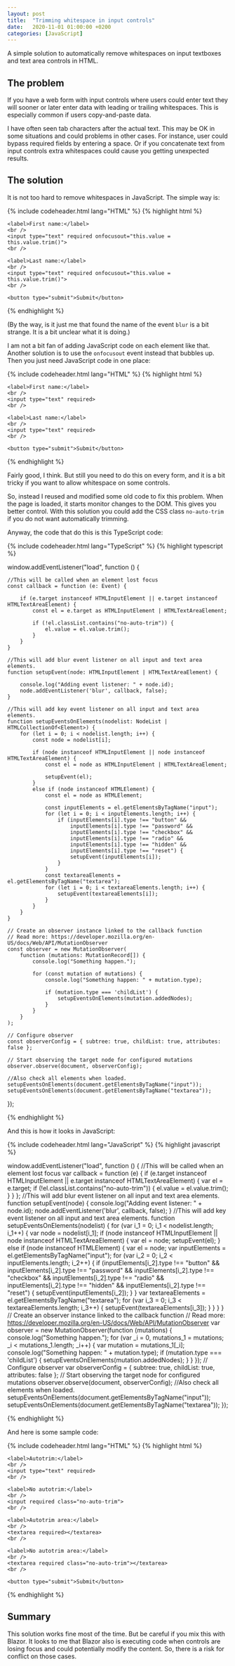 ```yaml
---
layout: post
title:  "Trimming whitespace in input controls"
date:   2020-11-01 01:00:00 +0200
categories: [JavaScript]
---
```


A simple solution to automatically remove whitespaces on input textboxes and
text area controls in HTML.

## The problem

If you have a web form with input controls where users could enter text
they will sooner or later enter data with leading or trailing whitespaces.
This is especially common if users copy-and-paste data.

I have often seen tab characters after the actual text. This may be OK in some
situations and could problems in other cases. For instance, user could bypass
required fields by entering a space. Or if you concatenate text from input
controls extra whitespaces could cause you getting unexpected results.

## The solution

It is not too hard to remove whitespaces in JavaScript. The simple way is:

{% include codeheader.html lang="HTML" %}
{% highlight html %}
<form onsubmit="alert('Form OK');">

    <label>First name:</label>
    <br />
    <input type="text" required onfocusout="this.value = this.value.trim()">
    <br />

    <label>Last name:</label>
    <br />
    <input type="text" required onfocusout="this.value = this.value.trim()">
    <br />

    <button type="submit">Submit</button>

</form>
{% endhighlight %}

(By the way, is it just me that found the name of the event `blur` is a bit
strange. It is a bit unclear what it is doing.)

I am not a bit fan of adding JavaScript code on each element like that. Another
solution is to use the `onfocusout` event instead that bubbles up. Then you just
need JavaScript code in one place:

{% include codeheader.html lang="HTML" %}
{% highlight html %}
<form onsubmit="alert('Form OK');"
      onfocusout="event.target.value = event.target.value.trim();">

    <label>First name:</label>
    <br />
    <input type="text" required>
    <br />

    <label>Last name:</label>
    <br />
    <input type="text" required>
    <br />

    <button type="submit">Submit</button>

</form>
{% endhighlight %}

Fairly good, I think. But still you need to do this on every form, and it is a
bit tricky if you want to allow whitespace on some controls.

So, instead I reused and modified some old code to fix this problem. When the
page is loaded, it starts monitor changes to the DOM. This gives you better
control. With this solution you could add the CSS class `no-auto-trim` if you do
not want automatically trimming.

Anyway, the code that do this is this TypeScript code:

{% include codeheader.html lang="TypeScript" %}
{% highlight typescript %}

window.addEventListener("load", function () {

    //This will be called when an element lost focus
    const callback = function (e: Event) {

        if (e.target instanceof HTMLInputElement || e.target instanceof HTMLTextAreaElement) {
            const el = e.target as HTMLInputElement | HTMLTextAreaElement;

            if (!el.classList.contains("no-auto-trim")) {
                el.value = el.value.trim(); 
            }
        }
    }
    
    //This will add blur event listener on all input and text area elements.
    function setupEvent(node: HTMLInputElement | HTMLTextAreaElement) {

        console.log("Adding event listener: " + node.id);
        node.addEventListener('blur', callback, false);
    }

    //This will add key event listener on all input and text area elements.
    function setupEventsOnElements(nodelist: NodeList | HTMLCollectionOf<Element>) {
        for (let i = 0; i < nodelist.length; i++) {
            const node = nodelist[i];

            if (node instanceof HTMLInputElement || node instanceof HTMLTextAreaElement) {
                const el = node as HTMLInputElement | HTMLTextAreaElement;

                setupEvent(el);
            }
            else if (node instanceof HTMLElement) {
                const el = node as HTMLElement;

                const inputElements = el.getElementsByTagName("input");
                for (let i = 0; i < inputElements.length; i++) {
                    if (inputElements[i].type !== "button" &&
                        inputElements[i].type !== "password" &&
                        inputElements[i].type !== "checkbox" &&
                        inputElements[i].type !== "radio" &&
                        inputElements[i].type !== "hidden" &&
                        inputElements[i].type !== "reset") {
                        setupEvent(inputElements[i]);
                    }
                }
                const textareaElements = el.getElementsByTagName("textarea");
                for (let i = 0; i < textareaElements.length; i++) {
                    setupEvent(textareaElements[i]);
                }
            }
        }
    }

    // Create an observer instance linked to the callback function
    // Read more: https://developer.mozilla.org/en-US/docs/Web/API/MutationObserver
    const observer = new MutationObserver(
        function (mutations: MutationRecord[]) {
            console.log("Something happen.");

            for (const mutation of mutations) {
                console.log("Something happen: " + mutation.type);

                if (mutation.type === 'childList') {
                    setupEventsOnElements(mutation.addedNodes);
                }
            }
        }
    );

    // Configure observer
    const observerConfig = { subtree: true, childList: true, attributes: false };

    // Start observing the target node for configured mutations
    observer.observe(document, observerConfig);

    //Also check all elements when loaded.
    setupEventsOnElements(document.getElementsByTagName("input"));
    setupEventsOnElements(document.getElementsByTagName("textarea"));
});

{% endhighlight %}

And this is how it looks in JavaScript:

{% include codeheader.html lang="JavaScript" %}
{% highlight javascript %}

window.addEventListener("load", function () {
    //This will be called when an element lost focus
    var callback = function (e) {
        if (e.target instanceof HTMLInputElement || e.target instanceof HTMLTextAreaElement) {
            var el = e.target;
            if (!el.classList.contains("no-auto-trim")) {
                el.value = el.value.trim();
            }
        }
    };
    //This will add blur event listener on all input and text area elements.
    function setupEvent(node) {
        console.log("Adding event listener: " + node.id);
        node.addEventListener('blur', callback, false);
    }
    //This will add key event listener on all input and text area elements.
    function setupEventsOnElements(nodelist) {
        for (var i_1 = 0; i_1 < nodelist.length; i_1++) {
            var node = nodelist[i_1];
            if (node instanceof HTMLInputElement || node instanceof HTMLTextAreaElement) {
                var el = node;
                setupEvent(el);
            }
            else if (node instanceof HTMLElement) {
                var el = node;
                var inputElements = el.getElementsByTagName("input");
                for (var i_2 = 0; i_2 < inputElements.length; i_2++) {
                    if (inputElements[i_2].type !== "button" &&
                        inputElements[i_2].type !== "password" &&
                        inputElements[i_2].type !== "checkbox" &&
                        inputElements[i_2].type !== "radio" &&
                        inputElements[i_2].type !== "hidden" &&
                        inputElements[i_2].type !== "reset") {
                        setupEvent(inputElements[i_2]);
                    }
                }
                var textareaElements = el.getElementsByTagName("textarea");
                for (var i_3 = 0; i_3 < textareaElements.length; i_3++) {
                    setupEvent(textareaElements[i_3]);
                }
            }
        }
    }
    // Create an observer instance linked to the callback function
    // Read more: https://developer.mozilla.org/en-US/docs/Web/API/MutationObserver
    var observer = new MutationObserver(function (mutations) {
        console.log("Something happen.");
        for (var _i = 0, mutations_1 = mutations; _i < mutations_1.length; _i++) {
            var mutation = mutations_1[_i];
            console.log("Something happen: " + mutation.type);
            if (mutation.type === 'childList') {
                setupEventsOnElements(mutation.addedNodes);
            }
        }
    });
    // Configure observer
    var observerConfig = { subtree: true, childList: true, attributes: false };
    // Start observing the target node for configured mutations
    observer.observe(document, observerConfig);
    //Also check all elements when loaded.
    setupEventsOnElements(document.getElementsByTagName("input"));
    setupEventsOnElements(document.getElementsByTagName("textarea"));
});

{% endhighlight %}

And here is some sample code:

{% include codeheader.html lang="HTML" %}
{% highlight html %}
<form onsubmit="alert('Form OK');">

    <label>Autotrim:</label>
    <br />
    <input type="text" required>
    <br />

    <label>No autotrim:</label>
    <br />
    <input required class="no-auto-trim">
    <br />

    <label>Autotrim area:</label>
    <br />
    <textarea required></textarea>
    <br />

    <label>No autotrim area:</label>
    <br />
    <textarea required class="no-auto-trim"></textarea>
    <br />

    <button type="submit">Submit</button>
</form>
{% endhighlight %}

## Summary

This solution works fine most of the time. But be careful if you mix this with
Blazor. It looks to me that Blazor also is executing code when controls are
losing focus and could potentially modify the content. So, there is a risk for
conflict on those cases.
